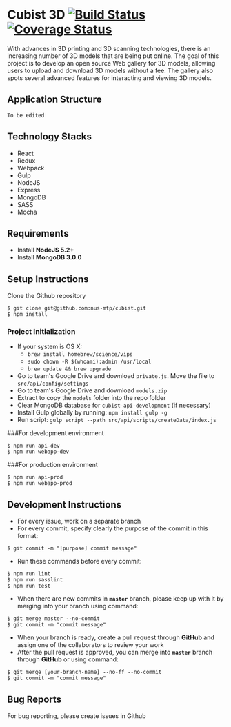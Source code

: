 # Cubist 3D [![Build Status](https://travis-ci.org/nus-mtp/cubist.svg?branch=master)](https://travis-ci.org/nus-mtp/cubist) [![Coverage Status](https://coveralls.io/repos/nus-mtp/cubist/badge.svg?branch=master&service=github)](https://coveralls.io/github/nus-mtp/cubist?branch=master)
With advances in 3D printing and 3D scanning technologies, there is an increasing number of 3D models that are being put online. The goal of this project is to develop an open source Web gallery for 3D models, allowing users to upload and download 3D models without a fee. The gallery also spots several advanced features for interacting and viewing 3D models.

## Application Structure
`To be edited`

## Technology Stacks
* React
* Redux
* Webpack
* Gulp
* NodeJS
* Express
* MongoDB
* SASS
* Mocha

## Requirements
* Install **NodeJS 5.2+**
* Install **MongoDB 3.0.0**

## Setup Instructions
Clone the Github repository

```
$ git clone git@github.com:nus-mtp/cubist.git
$ npm install
```
### Project Initialization
* If your system is OS X: 
  + `brew install homebrew/science/vips`
  + `sudo chown -R $(whoami):admin /usr/local`
  + `brew update && brew upgrade`
* Go to team's Google Drive and download `private.js`. Move the file to `src/api/config/settings`
* Go to team's Google Drive and download `models.zip`
* Extract to copy the `models` folder into the repo folder
* Clear MongoDB database for `cubist-api-development` (if necessary)
* Install Gulp globally by running: `npm install gulp -g`
* Run script: `gulp script --path src/api/scripts/createData/index.js`

###For development environment

```
$ npm run api-dev
$ npm run webapp-dev
```

###For production environment

```
$ npm run api-prod
$ npm run webapp-prod
```

## Development Instructions
* For every issue, work on a separate branch
* For every commit, specify clearly the purpose of the commit in this format:

```
$ git commit -m "[purpose] commit message"
```

* Run these commands before every commit:

```
$ npm run lint
$ npm run sasslint
$ npm run test
```

* When there are new commits in **`master`** branch, please keep up with it by merging into your branch using command:

```
$ git merge master --no-commit
$ git commit -m "commit message"
```

* When your branch is ready, create a pull request through **GitHub** and assign one of the collaborators to review your work
* After the pull request is approved, you can merge into **`master`** branch through **GitHub** or using command:

```
$ git merge [your-branch-name] --no-ff --no-commit
$ git commit -m "commit message"
```

## Bug Reports
For bug reporting, please create issues in Github
